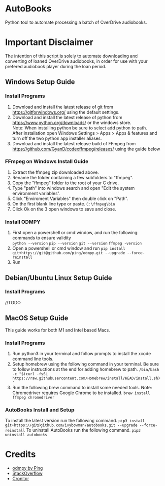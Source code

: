 # AutoBooks

Python tool to automate processing a batch of OverDrive audiobooks.  

# Important Disclaimer

The intention of this script is solely to automate downloading and converting of loaned OverDrive audiobooks, in order for use with your prefered audiobook player during the loan period.

## Windows Setup Guide

### Install Programs

1. Download and install the latest release of git from https://gitforwindows.org/ using the default settings.
2. Download and install the latest release of python from https://www.python.org/downloads/ or the windows store.  
Note: When installing python be sure to select add python to path.  
After installation open Windows Settings > Apps > Apps & features and turn off the two python app installer aliases.
3. Download and install the latest release build of FFmpeg from https://github.com/GyanD/codexffmpeg/releases/ using the guide below

### FFmpeg on Windows Install Guide

1. Extract the ffmpeg zip downloaded above.
2. Rename the folder containing a few subfolders to "ffmpeg".
3. Copy the "ffmpeg" folder to the root of your C drive.
4. Type "path" into windows search and open "Edit the system environment variables".
5. Click "Enviroment Variables" then double click on "Path".
6. On the first blank line type or paste. `C:\ffmpeg\bin`
7. Click Ok on the 3 open windows to save and close.

### Install ODMPY

1. First open a powershell or cmd window, and run the following commands to ensure validity  
`python --version` `pip --version` `git --version` `ffmpeg -version`
2. Open a powershell or cmd window and run `pip install git+https://git@github.com/ping/odmpy.git --upgrade --force-reinstall`
3. Run 

## Debian/Ubuntu Linux Setup Guide

### Install Programs
//TODO

## MacOS Setup Guide

This guide works for both M1 and Intel based Macs.

### Install Programs
1. Run python3 in your terminal and follow prompts to install the xcode command line tools.
2. Setup homebrew using the following command in your terminal. Be sure to follow instructions at the end for adding homebrew to path.
`/bin/bash -c "$(curl -fsSL https://raw.githubusercontent.com/Homebrew/install/HEAD/install.sh)"`
3. Run the following brew command to install some needed tools. Note: Chromedriver requires Google Chrome to be installed.
`brew install ffmpeg chromedriver`

### AutoBooks Install and Setup
To install the latest version run the following command.
`pip3 install git+https://git@github.com/ivybowman/autobooks.git --upgrade --force-reinstall`
To uninstall AutoBooks run the following command.
`pip3 uninstall autobooks`




# Credits

- [odmpy by Ping](https://github.com/ping/odmpy/)
- [StackOverflow](https://stackoverflow.com/) 
- [Cronitor](https://cronitor.io/)